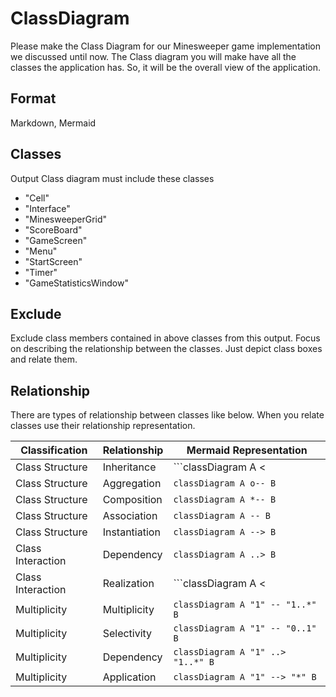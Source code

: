 
# ClassDiagram
Please make the Class Diagram for our Minesweeper game implementation we discussed until now.
The Class diagram you will make have all the classes the application has.
So, it will be the overall view of the application.

## Format
Markdown, Mermaid

## Classes
Output Class diagram must include these classes
* "Cell"
* "Interface"
* "MinesweeperGrid"
* "ScoreBoard"
* "GameScreen"
* "Menu"
* "StartScreen"
* "Timer"
* "GameStatisticsWindow"

## Exclude
Exclude class members contained in above classes from this output.
Focus on describing the relationship between the classes.
Just depict class boxes and relate them.

## Relationship
There are types of relationship between classes like below.
When you relate classes use their relationship representation.

| Classification | Relationship | Mermaid Representation |
| --- | --- | --- |
| Class Structure | Inheritance | ```classDiagram A <|-- B``` |
| Class Structure | Aggregation | ```classDiagram A o-- B``` |
| Class Structure | Composition | ```classDiagram A *-- B``` |
| Class Structure | Association | ```classDiagram A -- B``` |
| Class Structure | Instantiation | ```classDiagram A --> B``` |
| Class Interaction | Dependency | ```classDiagram A ..> B``` |
| Class Interaction | Realization | ```classDiagram A <|.. B``` |
| Multiplicity | Multiplicity | ```classDiagram A "1" -- "1..*" B``` |
| Multiplicity | Selectivity | ```classDiagram A "1" -- "0..1" B``` |
| Multiplicity | Dependency | ```classDiagram A "1" ..> "1..*" B``` |
| Multiplicity | Application | ```classDiagram A "1" --> "*" B``` |
